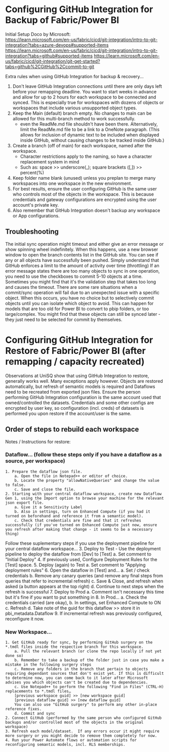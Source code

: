 # Configuring GitHub Integration for Backup of Fabric/Power BI

Initial Setup Doco by Microsoft:  
https://learn.microsoft.com/en-us/fabric/cicd/git-integration/intro-to-git-integration?tabs=azure-devops#supported-items
https://learn.microsoft.com/en-us/fabric/cicd/git-integration/intro-to-git-integration?tabs=github#supported-items
https://learn.microsoft.com/en-us/fabric/cicd/git-integration/git-get-started?tabs=github%2CGitHub%2Ccommit-to-git


Extra rules when using GitHub Integration for backup & recovery...
1. Don't leave GitHub Integration connections until there are only days left before your remapping deadline. You want to start weeks in advance and allow for up to 2 hours for each workspace to be connected and synced. This is especially true for workspaces with dozens of objects or workspaces that include various unsupported object types.
2. Keep the Main (default) branch empty.  No changes to main can be allowed for this multi-branch method to work successfully.
	- even the ReadMe.md file shouldn't have been there. Alternatively, limit the ReadMe.md file to be a link to a OneNote paragraph. (This allows for inclusion of dynamic text to be included when displayed inside GitHub, without causing changes to be tracked inside GitHub.)
3. Create a branch (off of main) for each workspace, named after the workspace.
	- Character restrictions apply to the naming, so have a character replacement system in mind
	- Such as: space >> underscore(_); square brackets ([,]) >> percent(%)
4. Keep folder name blank (unused) unless you preplan to merge many workspaces into one workspace in the new environment.
5. For best results, ensure the user configuring GitHub is the same user who controls most of the objects in the workspace.  This is because credentials and gateway configurations are encrypted using the user account's private key.
6. Also remember that GitHub Integration doesn't backup any workspace or App configurations.

## Troubleshooting
The initial sync operation might timeout and either give an error message or show spinning wheel indefinitely.  When this happens, use a new browser window to open the branch contents list in the GitHub site. You can see if any or all objects have successfully been pushed. Simply understand that GitHub enforces a limit to the amount of activity over time (throttling)
If an error message states there are too many objects to sync in one operation, you need to use the checkboxes to commit 5-10 objects at a time.  Sometimes you might find that it's the validation step that takes too long and causes the timeout.
There are some rare situations when a commit/sync operation will fail due to an unexpected issue with a specific object.  When this occurs, you have no choice but to selectively commit objects until you can isolate which object to avoid. This can happen for models that are too old for Power BI to convert to pbip folders, or too large/complex.  You might find that these objects can still be synced later - they just need to be selected for commit by themselves.


# Configuring GitHub Integration for Restore of Fabric/Power BI (after remapping / capacity recreated)

Observations at UniSQ show that using GitHub Integration to restore, generally works well.  Many exceptions apply however.  Objects are restored automatically, but refresh of semantic models is required and Dataflows need to be recreated from exported json files.  Ensure the person performing GitHub Integration configuration is the same account used that owned/controlled the datasets.  Credentials and some other configs are encrypted by user key, so configuration (incl. creds) of datasets is performed you upon restore if the account/user is the same.

## Order of steps to rebuild each workspace
Notes / Instructions for restore:
 
### Dataflow…  (follow these steps only if you have a dataflow as a source, per workspace)
	1. Prepare the dataflow json file.
		a. Open the file in Notepad++ or editor of choice.
		b. Locate the property "allowNativeQueries" and change the value to false.
		c. Save and close the file.
	2. Starting with your central dataflow workspace, create new Dataflow Gen 1, using the Import option to browse your machine for the relevant json export file.
		a. Give it a Sensitivity Label
		b. Also in settings, turn on Enhanced Compute (if you had it turned on beforehand and reference it from a semantic model).
		c. Check that credentials are fine and that it refreshes successfully (if you've turned on Enhanced Compute just now, ensure you refresh after making that change - it seems to be a necessary thing)
Follow these suplementary steps if you use the deployment pipeline for your central dataflow workspace...
	3. Deploy to Test - Use the deployment pipeline to deploy the dataflow from [Dev] to [Test]
		a. Set comment to "Initial Deploy"
	4. If previously used, Configure Deployment Rules for the [Test] space.
	5. Deploy (again) to Test
		a. Set comment to "Applying deployment rules"
	6. Open the dataflow in [Test] and…
		a. Set / check credentials
		b. Remove any canary queries (and remove any final steps from queries that refer to incremental refresh)
		c. Save & Close, and refresh when asked (a button appears at the top right)
		d. Continue to next steps when the refresh is successful
	7. Deploy to Prod
		a. Comment isn't necessary this time but it's fine if you want to put something in
	8. In Prod…
		a. Check the credentials carried (are okay),
		b. In settings, set Enhanced Compute to ON
		c. Refresh
		d. Take note of the guid for this dataflow >> store it in pbi_metadata.Dataflow
	9. If incremental refresh was previously configured, reconfigure it now.
		
### New Workspace…
	1. Get GitHub ready for sync, by performing GitHub surgery on the *.tmdl files inside the respective branch for this workspace.
		a. Pull the relevant branch (or clone the repo locally if not yet done so)
		b. Remember to take a backup of the folder just in case you make a mistake in the following surgery steps
		c. Remove any folders in the branch that pertain to objects requiring dependant sources that don't exist yet. If this is difficult to determine now, you can come back to it later after Microsoft advises you which objects can't be created due to dependencies.
		c. Use Notepad++ to perform the following "Find in Files" (CTRL-H) replacements to *.tmdl files…
		[previous workspace guid] >> [new workspace guid]
		[previous dataflow guid] >> [new dataflow guid]
		You can also use "GitHub surgery" to perform any other in-place reference fixes.
		d. Commit and sync
	2. Connect GitHub (performed by the same person who configured GitHub backups and/or controlled most of the objects in the original workspace)
	3. Refresh each model/dataset.  If any errors occur it might require more surgery or you might decide to remove them completely for now.
	4. Run your Power Automate flows or automation scripts for reconfiguring semantic models, incl. RLS memberships.
